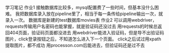 ﻿学习笔记
作业1
接触数据库比较多，mysql配置费了一些时间，但基本没什么困难。
我把数据库录入放在pipeline里了，相当于每一条传给pipeline输出一次，就录入一次。
数据库是新建的test数据库movies表
作业2
可以调用webdriver，requests传输用户名密码也能掌握，就是验证码还没过去
用requests的时候总返回404页面，验证码页面都没进去
用webdriver能进入验证码，但是导不出验证码图片，click登录按钮之后，不知道怎么进入下一个页面。
click之后试过用xpath提取图片，都不成功
用processon.com后能进去，但验证码还是过不去